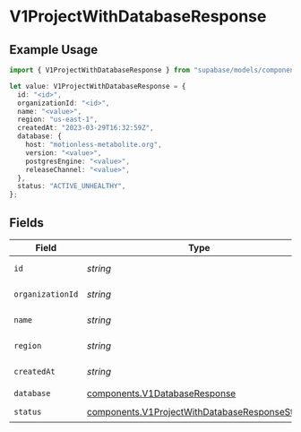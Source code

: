 # V1ProjectWithDatabaseResponse

## Example Usage

```typescript
import { V1ProjectWithDatabaseResponse } from "supabase/models/components";

let value: V1ProjectWithDatabaseResponse = {
  id: "<id>",
  organizationId: "<id>",
  name: "<value>",
  region: "us-east-1",
  createdAt: "2023-03-29T16:32:59Z",
  database: {
    host: "motionless-metabolite.org",
    version: "<value>",
    postgresEngine: "<value>",
    releaseChannel: "<value>",
  },
  status: "ACTIVE_UNHEALTHY",
};
```

## Fields

| Field                                                                                                            | Type                                                                                                             | Required                                                                                                         | Description                                                                                                      | Example                                                                                                          |
| ---------------------------------------------------------------------------------------------------------------- | ---------------------------------------------------------------------------------------------------------------- | ---------------------------------------------------------------------------------------------------------------- | ---------------------------------------------------------------------------------------------------------------- | ---------------------------------------------------------------------------------------------------------------- |
| `id`                                                                                                             | *string*                                                                                                         | :heavy_check_mark:                                                                                               | Id of your project                                                                                               |                                                                                                                  |
| `organizationId`                                                                                                 | *string*                                                                                                         | :heavy_check_mark:                                                                                               | Slug of your organization                                                                                        |                                                                                                                  |
| `name`                                                                                                           | *string*                                                                                                         | :heavy_check_mark:                                                                                               | Name of your project                                                                                             |                                                                                                                  |
| `region`                                                                                                         | *string*                                                                                                         | :heavy_check_mark:                                                                                               | Region of your project                                                                                           | us-east-1                                                                                                        |
| `createdAt`                                                                                                      | *string*                                                                                                         | :heavy_check_mark:                                                                                               | Creation timestamp                                                                                               | 2023-03-29T16:32:59Z                                                                                             |
| `database`                                                                                                       | [components.V1DatabaseResponse](../../models/components/v1databaseresponse.md)                                   | :heavy_check_mark:                                                                                               | N/A                                                                                                              |                                                                                                                  |
| `status`                                                                                                         | [components.V1ProjectWithDatabaseResponseStatus](../../models/components/v1projectwithdatabaseresponsestatus.md) | :heavy_check_mark:                                                                                               | N/A                                                                                                              |                                                                                                                  |